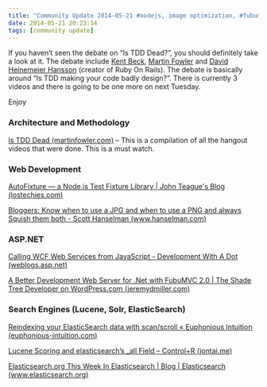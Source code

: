 ```yaml
---
title: "Community Update 2014-05-21 #nodejs, image optimization, #fubumvc, #elasticsearch and #IsTDDDead"
date: 2014-05-21 20:23:14
tags: [community update]
---
```


If you haven’t seen the debate on “Is TDD Dead?”, you should definitely take a look at it. The debate include [Kent Beck](https://twitter.com/KentBeck), [Martin Fowler](https://twitter.com/MartinFowler) and [David Heinemeier Hansson](https://www.twitter.com/dhh) (creator of Ruby On Rails). The debate is basically around “Is TDD making your code badly design?”. There is currently 3 videos and there is going to be one more on next Tuesday.

Enjoy

### Architecture and Methodology

[Is TDD Dead (martinfowler.com)](http://martinfowler.com/articles/is-tdd-dead/) – This is a compilation of all the hangout videos that were done. This is a must watch.

### Web Development

[AutoFixture — a Node.js Test Fixture Library | John Teague's Blog (lostechies.com)](http://lostechies.com/johnteague/2014/05/21/autofixturejs/)

[Bloggers: Know when to use a JPG and when to use a PNG and always Squish them both - Scott Hanselman (www.hanselman.com)](http://www.hanselman.com/blog/BloggersKnowWhenToUseAJPGAndWhenToUseAPNGAndAlwaysSquishThemBoth.aspx)

### ASP.NET

[Calling WCF Web Services from JavaScript - Development With A Dot (weblogs.asp.net)](http://weblogs.asp.net/ricardoperes/archive/2011/03/29/calling-wcf-web-services-from-javascript.aspx)

[A Better Development Web Server for .Net with FubuMVC 2.0 | The Shade Tree Developer on WordPress.com (jeremydmiller.com)](http://jeremydmiller.com/2014/05/21/a-better-development-web-server-for-net-with-fubumvc-2-0/)

### Search Engines (Lucene, Solr, ElasticSearch)

[Reindexing your ElasticSearch data with scan/scroll « Euphonious Intuition (euphonious-intuition.com)](http://euphonious-intuition.com/2012/08/reindexing-your-elasticsearch-data-with-scanscroll/)

[Lucene Scoring and elasticsearch’s _all Field – Control+R (jontai.me)](http://jontai.me/blog/2012/10/lucene-scoring-and-elasticsearch-_all-field/)

[Elasticsearch.org This Week In Elasticsearch | Blog | Elasticsearch (www.elasticsearch.org)](http://www.elasticsearch.org)